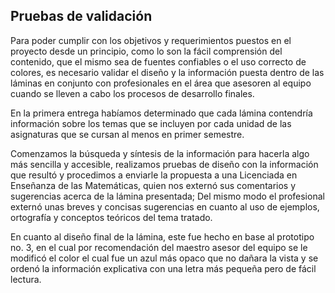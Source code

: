 ##  Pruebas de validación

Para poder cumplir con los objetivos y requerimientos puestos en el proyecto desde un principio, como lo son la fácil comprensión del contenido, que el mismo sea de fuentes confiables o el uso correcto de colores, es necesario validar el diseño y la información puesta dentro de las láminas en conjunto con profesionales en el área que asesoren al equipo cuando se lleven a cabo los procesos de desarrollo finales.

En la primera entrega habíamos determinado que cada lámina contendría información sobre los temas que se incluyen por cada unidad de las asignaturas que se cursan al menos en primer semestre.

Comenzamos la búsqueda y síntesis de la información para hacerla algo más sencilla y accesible, realizamos pruebas de diseño con la información que resultó y procedimos a enviarle la propuesta a una Licenciada en Enseñanza de las Matemáticas, quien nos externó sus comentarios y sugerencias acerca de la lámina presentada; Del mismo modo el profesional externó unas breves y concisas sugerencias en cuanto al uso de ejemplos, ortografía y conceptos teóricos del tema tratado.

En cuanto al diseño final de la lámina, este fue hecho en base al prototipo no. 3, en el cual por recomendación del maestro asesor del equipo se le modificó el color el cual fue un azul más opaco que no dañara la vista y se ordenó la información explicativa con una letra más pequeña pero de fácil lectura.
